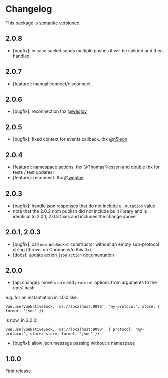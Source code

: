 # Changelog

This package is [semantic versioned](http://semver.org/)

## 2.0.8
- [bugfix]: in case socket sends multiple pushes it will be splitted and then handled

## 2.0.7
- [feature]: manual connect/disconnect

## 2.0.6

- [bugfix]: reconnection thx [@weglov](https://github.com/weglov)

## 2.0.5

- [bugfix]: fixed context for events callback. thx [@n5leon](https://github.com/n5leon)

## 2.0.4

- [feature]: namespace actions. thx [@ThomasKlessen](https://github.com/ThomasKlessen) and double thx for tests / test updates!
- [feature]: reconnect. thx [@weglov](https://github.com/weglov)

## 2.0.3

- [bugfix]: handle json responses that do not include a `.mutation` value
- note that the 2.0.2 npm publish did not include built library and is identical to 2.0.1, 2.0.3 fixes and includes the change above

## 2.0.1, 2.0.3

- [bugfix]: call `new WebSocket` constructor without an empty sub-protocol string (throws on Chrome w/o this fix)
- [docs]: update action `json` `action` documentation

## 2.0.0

- [api change]: move `store` and `protocol` options from arguments to the  opts` hash

e.g. for an instantiation in 1.0.0 like:

```
Vue.use(VueNativeSock, 'ws://localhost:9090', 'my-protocol', store, { format: 'json' })
```

is now, in 2.0.0:

```
Vue.use(VueNativeSock, 'ws://localhost:9090', { protocol: 'my-protocol', store: store, format: 'json' })
```

- [bugfix]: allow json message passing without a namespace

## 1.0.0

First release
